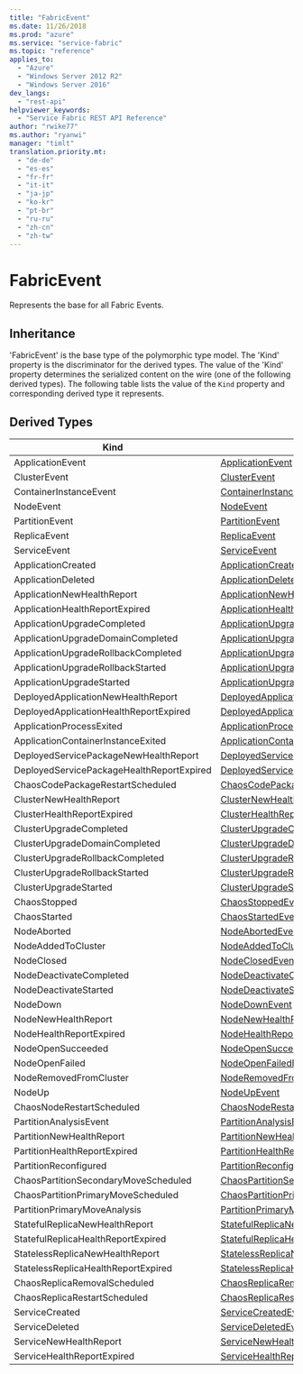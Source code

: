```yaml
---
title: "FabricEvent"
ms.date: 11/26/2018
ms.prod: "azure"
ms.service: "service-fabric"
ms.topic: "reference"
applies_to: 
  - "Azure"
  - "Windows Server 2012 R2"
  - "Windows Server 2016"
dev_langs: 
  - "rest-api"
helpviewer_keywords: 
  - "Service Fabric REST API Reference"
author: "rwike77"
ms.author: "ryanwi"
manager: "timlt"
translation.priority.mt: 
  - "de-de"
  - "es-es"
  - "fr-fr"
  - "it-it"
  - "ja-jp"
  - "ko-kr"
  - "pt-br"
  - "ru-ru"
  - "zh-cn"
  - "zh-tw"
---
```

# FabricEvent

Represents the base for all Fabric Events.
## Inheritance

'FabricEvent' is the base type of the polymorphic type model. The 'Kind' property is the discriminator for the derived types. 
The value of the 'Kind' property determines the serialized content on the wire (one of the following derived types). 
The following table lists the value of the `Kind` property and corresponding derived type it represents.
## Derived Types

| Kind | Derived Type |
| --- | --- | 
| ApplicationEvent | [ApplicationEvent](sfclient-v64-model-applicationevent.md) |
| ClusterEvent | [ClusterEvent](sfclient-v64-model-clusterevent.md) |
| ContainerInstanceEvent | [ContainerInstanceEvent](sfclient-v64-model-containerinstanceevent.md) |
| NodeEvent | [NodeEvent](sfclient-v64-model-nodeevent.md) |
| PartitionEvent | [PartitionEvent](sfclient-v64-model-partitionevent.md) |
| ReplicaEvent | [ReplicaEvent](sfclient-v64-model-replicaevent.md) |
| ServiceEvent | [ServiceEvent](sfclient-v64-model-serviceevent.md) |
| ApplicationCreated | [ApplicationCreatedEvent](sfclient-v64-model-applicationcreatedevent.md) |
| ApplicationDeleted | [ApplicationDeletedEvent](sfclient-v64-model-applicationdeletedevent.md) |
| ApplicationNewHealthReport | [ApplicationNewHealthReportEvent](sfclient-v64-model-applicationnewhealthreportevent.md) |
| ApplicationHealthReportExpired | [ApplicationHealthReportExpiredEvent](sfclient-v64-model-applicationhealthreportexpiredevent.md) |
| ApplicationUpgradeCompleted | [ApplicationUpgradeCompletedEvent](sfclient-v64-model-applicationupgradecompletedevent.md) |
| ApplicationUpgradeDomainCompleted | [ApplicationUpgradeDomainCompletedEvent](sfclient-v64-model-applicationupgradedomaincompletedevent.md) |
| ApplicationUpgradeRollbackCompleted | [ApplicationUpgradeRollbackCompletedEvent](sfclient-v64-model-applicationupgraderollbackcompletedevent.md) |
| ApplicationUpgradeRollbackStarted | [ApplicationUpgradeRollbackStartedEvent](sfclient-v64-model-applicationupgraderollbackstartedevent.md) |
| ApplicationUpgradeStarted | [ApplicationUpgradeStartedEvent](sfclient-v64-model-applicationupgradestartedevent.md) |
| DeployedApplicationNewHealthReport | [DeployedApplicationNewHealthReportEvent](sfclient-v64-model-deployedapplicationnewhealthreportevent.md) |
| DeployedApplicationHealthReportExpired | [DeployedApplicationHealthReportExpiredEvent](sfclient-v64-model-deployedapplicationhealthreportexpiredevent.md) |
| ApplicationProcessExited | [ApplicationProcessExitedEvent](sfclient-v64-model-applicationprocessexitedevent.md) |
| ApplicationContainerInstanceExited | [ApplicationContainerInstanceExitedEvent](sfclient-v64-model-applicationcontainerinstanceexitedevent.md) |
| DeployedServicePackageNewHealthReport | [DeployedServicePackageNewHealthReportEvent](sfclient-v64-model-deployedservicepackagenewhealthreportevent.md) |
| DeployedServicePackageHealthReportExpired | [DeployedServicePackageHealthReportExpiredEvent](sfclient-v64-model-deployedservicepackagehealthreportexpiredevent.md) |
| ChaosCodePackageRestartScheduled | [ChaosCodePackageRestartScheduledEvent](sfclient-v64-model-chaoscodepackagerestartscheduledevent.md) |
| ClusterNewHealthReport | [ClusterNewHealthReportEvent](sfclient-v64-model-clusternewhealthreportevent.md) |
| ClusterHealthReportExpired | [ClusterHealthReportExpiredEvent](sfclient-v64-model-clusterhealthreportexpiredevent.md) |
| ClusterUpgradeCompleted | [ClusterUpgradeCompletedEvent](sfclient-v64-model-clusterupgradecompletedevent.md) |
| ClusterUpgradeDomainCompleted | [ClusterUpgradeDomainCompletedEvent](sfclient-v64-model-clusterupgradedomaincompletedevent.md) |
| ClusterUpgradeRollbackCompleted | [ClusterUpgradeRollbackCompletedEvent](sfclient-v64-model-clusterupgraderollbackcompletedevent.md) |
| ClusterUpgradeRollbackStarted | [ClusterUpgradeRollbackStartedEvent](sfclient-v64-model-clusterupgraderollbackstartedevent.md) |
| ClusterUpgradeStarted | [ClusterUpgradeStartedEvent](sfclient-v64-model-clusterupgradestartedevent.md) |
| ChaosStopped | [ChaosStoppedEvent](sfclient-v64-model-chaosstoppedevent.md) |
| ChaosStarted | [ChaosStartedEvent](sfclient-v64-model-chaosstartedevent.md) |
| NodeAborted | [NodeAbortedEvent](sfclient-v64-model-nodeabortedevent.md) |
| NodeAddedToCluster | [NodeAddedToClusterEvent](sfclient-v64-model-nodeaddedtoclusterevent.md) |
| NodeClosed | [NodeClosedEvent](sfclient-v64-model-nodeclosedevent.md) |
| NodeDeactivateCompleted | [NodeDeactivateCompletedEvent](sfclient-v64-model-nodedeactivatecompletedevent.md) |
| NodeDeactivateStarted | [NodeDeactivateStartedEvent](sfclient-v64-model-nodedeactivatestartedevent.md) |
| NodeDown | [NodeDownEvent](sfclient-v64-model-nodedownevent.md) |
| NodeNewHealthReport | [NodeNewHealthReportEvent](sfclient-v64-model-nodenewhealthreportevent.md) |
| NodeHealthReportExpired | [NodeHealthReportExpiredEvent](sfclient-v64-model-nodehealthreportexpiredevent.md) |
| NodeOpenSucceeded | [NodeOpenSucceededEvent](sfclient-v64-model-nodeopensucceededevent.md) |
| NodeOpenFailed | [NodeOpenFailedEvent](sfclient-v64-model-nodeopenfailedevent.md) |
| NodeRemovedFromCluster | [NodeRemovedFromClusterEvent](sfclient-v64-model-noderemovedfromclusterevent.md) |
| NodeUp | [NodeUpEvent](sfclient-v64-model-nodeupevent.md) |
| ChaosNodeRestartScheduled | [ChaosNodeRestartScheduledEvent](sfclient-v64-model-chaosnoderestartscheduledevent.md) |
| PartitionAnalysisEvent | [PartitionAnalysisEvent](sfclient-v64-model-partitionanalysisevent.md) |
| PartitionNewHealthReport | [PartitionNewHealthReportEvent](sfclient-v64-model-partitionnewhealthreportevent.md) |
| PartitionHealthReportExpired | [PartitionHealthReportExpiredEvent](sfclient-v64-model-partitionhealthreportexpiredevent.md) |
| PartitionReconfigured | [PartitionReconfiguredEvent](sfclient-v64-model-partitionreconfiguredevent.md) |
| ChaosPartitionSecondaryMoveScheduled | [ChaosPartitionSecondaryMoveScheduledEvent](sfclient-v64-model-chaospartitionsecondarymovescheduledevent.md) |
| ChaosPartitionPrimaryMoveScheduled | [ChaosPartitionPrimaryMoveScheduledEvent](sfclient-v64-model-chaospartitionprimarymovescheduledevent.md) |
| PartitionPrimaryMoveAnalysis | [PartitionPrimaryMoveAnalysisEvent](sfclient-v64-model-partitionprimarymoveanalysisevent.md) |
| StatefulReplicaNewHealthReport | [StatefulReplicaNewHealthReportEvent](sfclient-v64-model-statefulreplicanewhealthreportevent.md) |
| StatefulReplicaHealthReportExpired | [StatefulReplicaHealthReportExpiredEvent](sfclient-v64-model-statefulreplicahealthreportexpiredevent.md) |
| StatelessReplicaNewHealthReport | [StatelessReplicaNewHealthReportEvent](sfclient-v64-model-statelessreplicanewhealthreportevent.md) |
| StatelessReplicaHealthReportExpired | [StatelessReplicaHealthReportExpiredEvent](sfclient-v64-model-statelessreplicahealthreportexpiredevent.md) |
| ChaosReplicaRemovalScheduled | [ChaosReplicaRemovalScheduledEvent](sfclient-v64-model-chaosreplicaremovalscheduledevent.md) |
| ChaosReplicaRestartScheduled | [ChaosReplicaRestartScheduledEvent](sfclient-v64-model-chaosreplicarestartscheduledevent.md) |
| ServiceCreated | [ServiceCreatedEvent](sfclient-v64-model-servicecreatedevent.md) |
| ServiceDeleted | [ServiceDeletedEvent](sfclient-v64-model-servicedeletedevent.md) |
| ServiceNewHealthReport | [ServiceNewHealthReportEvent](sfclient-v64-model-servicenewhealthreportevent.md) |
| ServiceHealthReportExpired | [ServiceHealthReportExpiredEvent](sfclient-v64-model-servicehealthreportexpiredevent.md) |

